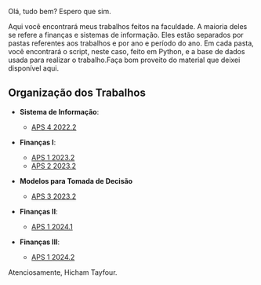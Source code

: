 Olá, tudo bem? Espero que sim.

Aqui você encontrará meus trabalhos feitos na faculdade. A maioria deles se refere a finanças e sistemas de informação. Eles estão separados por pastas referentes aos trabalhos e por ano e período do ano. Em cada pasta, você encontrará o script, neste caso, feito em Python, e a base de dados usada para realizar o trabalho.Faça bom proveito do material que deixei disponível aqui.

## Organização dos Trabalhos

- **Sistema de Informação**: 
  - [APS 4 2022.2](https://github.com/Hic-Tayfour/Python/tree/main/College%20Works/APS%204%202022.2)

- **Finanças I**:
  - [APS 1 2023.2](https://github.com/Hic-Tayfour/Python/tree/main/College%20Works/APS%201%202023.2)
  - [APS 2 2023.2](https://github.com/Hic-Tayfour/Python/tree/main/College%20Works/APS%202%202023.2)
 
- **Modelos para Tomada de Decisão**
  - [APS 3 2023.2](https://github.com/Hic-Tayfour/Python/tree/main/College%20Works/APS%203%202023.2)
  
- **Finanças II**:
  - [APS 1 2024.1](https://github.com/Hic-Tayfour/Python/tree/main/College%20Works/APS%201%202024.1)

- **Finanças III**:
  - [APS 1 2024.2](https://github.com/Hic-Tayfour/Python/tree/main/College%20Works/APS%201%202024.2)

Atenciosamente, Hicham Tayfour.



